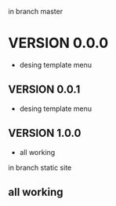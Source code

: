 in branch master
# VERSION 0.0.0
- desing template menu

## VERSION 0.0.1
- desing template menu
## VERSION 1.0.0
- all working

in branch static site
## all working